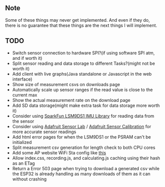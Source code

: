 ## Note
Some of these things may never get implemented.
And even if they do, there is no guarantee that these things are the next things I will implement.

## TODO
 * Switch sensor connection to hardware SPI?(if using software SPI atm, and if worth it)
 * Split sensor reading and data storage to different Tasks?(might not be worth it)
 * Add client with live graphs(Java standalone or Javascript in the web interface)
 * Show size of measurement csvs on downloads page
 * Automatically scale up sensor ranges if the read value is close to the current max
 * Show the actual measurement rate on the download page
 * Add SD data storage(might make extra task for data storage more worth it)
 * Consider using [SparkFun LSM9DS1 IMU Library](https://github.com/sparkfun/SparkFun_LSM9DS1_Arduino_Library) for reading data from the sensor
 * Consider using [Adafruit Sensor Lab](https://github.com/adafruit/Adafruit_SensorLab) / [Adafruit Sensor Calibration](https://github.com/adafruit/Adafruit_Sensor_Calibration) for more accurate sensor readings
 * Add html error pages for when the LSM9DS1 or the PSRAM can't be initialized
 * Split measurement csv generation for length check to both CPU cores
 * Add some AP website WiFi Sta config like [this](https://www.esp8266.com/viewtopic.php?p=91605#p91605)
 * Allow index.css, recording.js, and calculating.js caching using their hash as an ETag
 * Return a Error 503 page when trying to download a generated csv while the ESP32 is already handling as many downloads of them as it can without crashing
